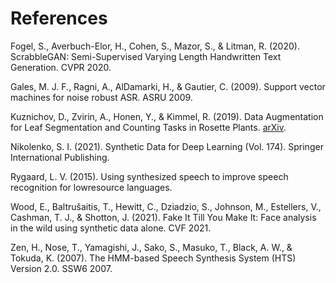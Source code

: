 # References

<a name="fogel2020scrabblegan"></a>Fogel, S., Averbuch-Elor, H., Cohen, S., Mazor, S., & Litman, R. (2020). ScrabbleGAN: Semi-Supervised Varying Length Handwritten Text Generation. CVPR 2020.

<a name="gales2009svm"></a>Gales, M. J. F., Ragni, A., AlDamarki, H., & Gautier, C. (2009). Support vector machines for noise robust ASR. ASRU 2009.

<a name="kuznichov2019leaf"></a>Kuznichov, D., Zvirin, A., Honen, Y., & Kimmel, R. (2019). Data Augmentation for Leaf Segmentation and Counting Tasks in Rosette Plants. [arXiv](http://arxiv.org/abs/1903.08583).

<a name="nikolenko2021synthetic"></a>Nikolenko, S. I. (2021). Synthetic Data for Deep Learning (Vol. 174). Springer International Publishing.

<a name="rygaard2015lowresource"></a>Rygaard, L. V. (2015). Using synthesized speech to improve speech recognition for lowresource languages.

<a name="wood2021face"></a>Wood, E., Baltrušaitis, T., Hewitt, C., Dziadzio, S., Johnson, M., Estellers, V., Cashman, T. J., & Shotton, J. (2021). Fake It Till You Make It: Face analysis in the wild using synthetic data alone. CVF 2021.

<a name="zen2007hts"></a>Zen, H., Nose, T., Yamagishi, J., Sako, S., Masuko, T., Black, A. W., & Tokuda, K. (2007). The HMM-based Speech Synthesis System (HTS) Version 2.0. SSW6 2007.
